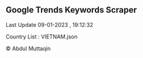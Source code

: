 

## Google Trends Keywords Scraper 
 
Last Update 09-01-2023 , 19:12:32

Country List :
VIETNAM.json



© Abdul Muttaqin 
